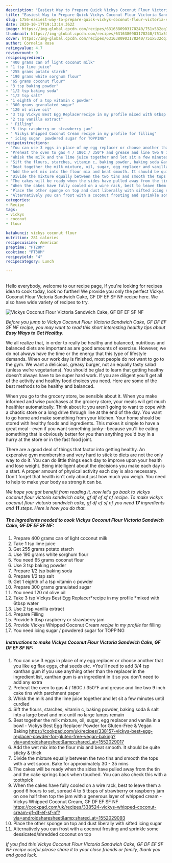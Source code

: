 ```yaml
---
description: "Easiest Way to Prepare Quick Vickys Coconut Flour Victoria Sandwich Cake, GF DF EF SF NF"
title: "Easiest Way to Prepare Quick Vickys Coconut Flour Victoria Sandwich Cake, GF DF EF SF NF"
slug: 1756-easiest-way-to-prepare-quick-vickys-coconut-flour-victoria-sandwich-cake-gf-df-ef-sf-nf
date: 2020-10-17T19:13:14.362Z
image: https://img-global.cpcdn.com/recipes/6316380903178240/751x532cq70/vickys-coconut-flour-victoria-sandwich-cake-gf-df-ef-sf-nf-recipe-main-photo.jpg
thumbnail: https://img-global.cpcdn.com/recipes/6316380903178240/751x532cq70/vickys-coconut-flour-victoria-sandwich-cake-gf-df-ef-sf-nf-recipe-main-photo.jpg
cover: https://img-global.cpcdn.com/recipes/6316380903178240/751x532cq70/vickys-coconut-flour-victoria-sandwich-cake-gf-df-ef-sf-nf-recipe-main-photo.jpg
author: Cornelia Rose
ratingvalue: 4.7
reviewcount: 9
recipeingredient:
- "400 grams can of light coconut milk"
- "1 tsp lime juice"
- "255 grams potato starch"
- "190 grams white sorghum flour"
- "65 grams coconut flour"
- "3 tsp baking powder"
- "1/2 tsp baking soda"
- "1/2 tsp salt"
- "1 eighth of a tsp vitamin c powder"
- "300 grams granulated sugar"
- "120 ml olive oil"
- "3 tsp Vickys Best Egg Replacerrecipe in my profile mixed with 6tbsp water"
- "2 tsp vanilla extract"
- " Filling"
- "5 tbsp raspberry or strawberry jam"
- " Vickys Whipped Coconut Cream recipe in my profile for filling"
- " icing sugar  powdered sugar for TOPPING"
recipeinstructions:
- "You can use 3 eggs in place of my egg replacer or choose another that you like eg flax eggs, chai seeds etc. *You&#39;ll need to add 3/4 tsp xanthan gum if you use anything other than the replacer in the ingredient list, xanthan gum is an ingredient in it so you don&#39;t need to add any extra"
- "Preheat the oven to gas 4 / 180C / 350°F and grease and line two 9 inch cake tins with parchment paper"
- "Whisk the milk and the lime juice together and let sit a few minutes until curdled"
- "Sift the flours, starches, vitamin c, baking powder, baking soda &amp; salt into a large bowl and mix until no large lumps remain"
- "Beat together the milk mixture, oil, sugar, egg replacer and vanilla in a bowl - Vickys Best Egg Replacer Powder for Gluten-Free &amp; Vegan Baking https://cookpad.com/uk/recipes/338157-vickys-best-egg-replacer-powder-for-gluten-free-vegan-baking?via=androidsharesheet&amp;shared_at=1552029017"
- "Add the wet mix into the flour mix and beat smooth. It should be quite sticky &amp; thick"
- "Divide the mixture equally between the two tins and smooth the tops with a wet spoon. Bake for approximately 30 - 35 mins"
- "The cakes will be ready when the sides have pulled away from the tin and the cake springs back when touched. You can also check this with a toothpick"
- "When the cakes have fully cooled on a wire rack, best to leave them a good 6 hours to set, spread 4 to 5 tbsps of strawberry or raspberry jam on one half then top the jam with a generous layer of whipped cream - Vickys Whipped Coconut Cream, GF DF EF SF NF https://cookpad.com/uk/recipes/338524-vickys-whipped-coconut-cream-gf-df-ef-sf-nf?via=androidsharesheet&amp;shared_at=1552029093"
- "Place the other sponge on top and dust liberally with sifted icing sugar"
- "Alternatively you can frost with a coconut frosting and sprinkle some dessicated/shredded coconut on top"
categories:
- Recipe
tags:
- vickys
- coconut
- flour

katakunci: vickys coconut flour 
nutrition: 281 calories
recipecuisine: American
preptime: "PT29M"
cooktime: "PT38M"
recipeyield: "4"
recipecategory: Lunch

---
```

<br>
Hello everybody, welcome to our recipe page, If you're looking for recipes idea to cook today, look no further! We provide you only the perfect Vickys Coconut Flour Victoria Sandwich Cake, GF DF EF SF NF recipe here. We also have wide variety of recipes to try.
<br>


![Vickys Coconut Flour Victoria Sandwich Cake, GF DF EF SF NF](https://img-global.cpcdn.com/recipes/6316380903178240/751x532cq70/vickys-coconut-flour-victoria-sandwich-cake-gf-df-ef-sf-nf-recipe-main-photo.jpg)

<i>Before you jump to Vickys Coconut Flour Victoria Sandwich Cake, GF DF EF SF NF recipe, you may want to read this short interesting healthy tips about <strong>Easy Ways to Get Healthy</strong>.</i>

We all realize that, in order to really be healthy and balanced, nutritious and balanced diets are important as are good amounts of exercise. However, we do not always have the time or the energy that this type of lifestyle demands. When our work day is finished, most people do not want to go to the gym. We want a delicious, greasy burger, not an equally tasty salad (unless we’re vegetarians). You should be glad to learn that getting healthy doesn't always have to be super hard work. If you are diligent you'll get all of the activity and healthy food choices you need. Here are some of the best methods to be healthy and balanced.

When you go to the grocery store, be sensible about it. When you make informed and wise purchases at the grocery store, your meals will get much healthier automatically. Think about it: you aren’t going to want to cope with a chaotic store or a long drive through line at the end of the day. You want to go home and make something from your kitchen. Your home should be stored with healthy foods and ingredients. This makes it simple to have a great meal--even if you want something junky--because you'll be eating something that is obviously better for you than anything you'd buy in a hurry at the store or in the fast food joint.

There are a good deal of things that factor into getting healthy. An expensive gym membership and very hard to stick to diets are not the only way to do it. You can do little things each day to improve upon your health and lose weight. Being intelligent about the decisions you make each day is a start. A proper amount of physical activity each day is also necessary. Don't forget that health isn't only about just how much you weigh. You need to help to make your body as strong it can be. 


<i>We hope you got benefit from reading it, now let's go back to vickys coconut flour victoria sandwich cake, gf df ef sf nf recipe. To make vickys coconut flour victoria sandwich cake, gf df ef sf nf you need <strong>17</strong> ingredients and <strong>11</strong> steps. Here is how you do that.
</i>

##### The ingredients needed to cook Vickys Coconut Flour Victoria Sandwich Cake, GF DF EF SF NF:

1. Prepare 400 grams can of light coconut milk
1. Take 1 tsp lime juice
1. Get 255 grams potato starch
1. Use 190 grams white sorghum flour
1. You need 65 grams coconut flour
1. Use 3 tsp baking powder
1. Prepare 1/2 tsp baking soda
1. Prepare 1/2 tsp salt
1. Get 1 eighth of a tsp vitamin c powder
1. Prepare 300 grams granulated sugar
1. You need 120 ml olive oil
1. Take 3 tsp Vickys Best Egg Replacer*recipe in my profile *mixed with 6tbsp water
1. Use 2 tsp vanilla extract
1. Prepare  Filling
1. Provide 5 tbsp raspberry or strawberry jam
1. Provide  Vickys Whipped Coconut Cream *recipe in my profile* for filling
1. You need  icing sugar / powdered sugar for TOPPING


##### Instructions to make Vickys Coconut Flour Victoria Sandwich Cake, GF DF EF SF NF:

1. You can use 3 eggs in place of my egg replacer or choose another that you like eg flax eggs, chai seeds etc. *You&#39;ll need to add 3/4 tsp xanthan gum if you use anything other than the replacer in the ingredient list, xanthan gum is an ingredient in it so you don&#39;t need to add any extra
1. Preheat the oven to gas 4 / 180C / 350°F and grease and line two 9 inch cake tins with parchment paper
1. Whisk the milk and the lime juice together and let sit a few minutes until curdled
1. Sift the flours, starches, vitamin c, baking powder, baking soda &amp; salt into a large bowl and mix until no large lumps remain
1. Beat together the milk mixture, oil, sugar, egg replacer and vanilla in a bowl - Vickys Best Egg Replacer Powder for Gluten-Free &amp; Vegan Baking https://cookpad.com/uk/recipes/338157-vickys-best-egg-replacer-powder-for-gluten-free-vegan-baking?via=androidsharesheet&amp;shared_at=1552029017
1. Add the wet mix into the flour mix and beat smooth. It should be quite sticky &amp; thick
1. Divide the mixture equally between the two tins and smooth the tops with a wet spoon. Bake for approximately 30 - 35 mins
1. The cakes will be ready when the sides have pulled away from the tin and the cake springs back when touched. You can also check this with a toothpick
1. When the cakes have fully cooled on a wire rack, best to leave them a good 6 hours to set, spread 4 to 5 tbsps of strawberry or raspberry jam on one half then top the jam with a generous layer of whipped cream - Vickys Whipped Coconut Cream, GF DF EF SF NF https://cookpad.com/uk/recipes/338524-vickys-whipped-coconut-cream-gf-df-ef-sf-nf?via=androidsharesheet&amp;shared_at=1552029093
1. Place the other sponge on top and dust liberally with sifted icing sugar
1. Alternatively you can frost with a coconut frosting and sprinkle some dessicated/shredded coconut on top


<i>If you find this Vickys Coconut Flour Victoria Sandwich Cake, GF DF EF SF NF recipe useful please share it to your close friends or family, thank you and good luck.</i>
